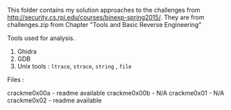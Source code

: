 This folder contains my solution approaches to the challenges from http://security.cs.rpi.edu/courses/binexp-spring2015/. They are from challenges.zip from Chapter "Tools and Basic Reverse Engineering"

Tools used for analysis.

1. Ghidra
2. GDB
3. Unix tools : ```ltrace```, ```strace```, ```string``` , ```file```

Files : 

crackme0x00a - readme available
crackme0x00b - N/A
crackme0x01 - N/A
crackme0x02 - readme available
